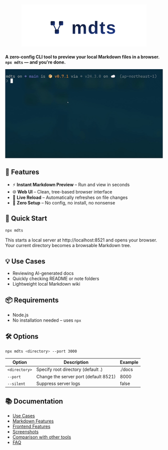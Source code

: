 <h1 align="center">
  <img src="docs/images/logo.svg" alt="mdts" width="400">
</h1>

**A zero-config CLI tool to preview your local Markdown files in a browser.**  **`npx mdts` — and you're done.**

<p align="center">
  <img src="docs/images/screen_animation.gif" width="640" alt="mdts demo">
</p>

## 🔧 Features

- ⚡ **Instant Markdown Preview** – Run and view in seconds  
- 🌐 **Web UI** – Clean, tree-based browser interface  
- 🔄 **Live Reload** – Automatically refreshes on file changes  
- 🧘 **Zero Setup** – No config, no install, no nonsense  


## 🚀 Quick Start

```bash
npx mdts
```

This starts a local server at http://localhost:8521 and opens your browser.
Your current directory becomes a browsable Markdown tree.

## 💡 Use Cases

- Reviewing AI-generated docs  
- Quickly checking README or note folders  
- Lightweight local Markdown wiki  

## 📦 Requirements

- Node.js
- No installation needed – uses `npx`

## 🛠 Options

```bash
npx mdts <directory> --port 3000
```

| Option         | Description                           | Example |
| -------------- | ------------------------------------- |---------| 
| `<directory>`  | Specify root directory (default .)    | ./docs  |
| `--port`       | Change the server port (default 8521) | 8000    |
| `--silent`     | Suppress server logs                  | false   |

## 📚 Documentation

- [Use Cases](docs/usecases.md)
- [Markdown Features](docs/markdown_features.md)
- [Frontend Features](docs/frontend_features.md)
- [Screenshots](docs/screenshots.md)
- [Comparison with other tools](docs/comparison.md)
- [FAQ](docs/faq.md)
